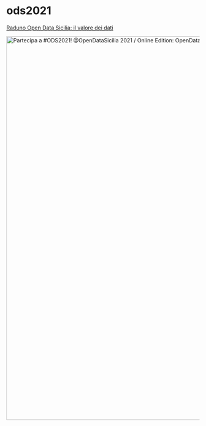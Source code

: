 # ods2021
[Raduno Open Data Sicilia: il valore dei dati ](https://ods2021.opendatasicilia.it/ "Raduno Open Data Sicilia: il valore dei dati ")

<a href="https://ods2021.opendatasicilia.it/"><img width="1000" src="https://ods2021.opendatasicilia.it/assets/img/ods2021-social_tw.jpg" Title="Partecipa a #ODS2021! @OpenDataSicilia 2021 / Online Edition: OpenData, Competenze Digitali, Trasparenza, Partecipazione" /></a>
